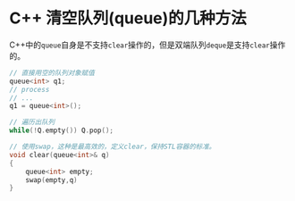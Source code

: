 # C++ 清空队列(queue)的几种方法

C++中的`queue`自身是不支持`clear`操作的，但是双端队列`deque`是支持`clear`操作的。

```cpp
// 直接用空的队列对象赋值
queue<int> q1;
// process
// ...
q1 = queue<int>();

```

```cpp
// 遍历出队列
while(!Q.empty()) Q.pop();

```

```cpp
// 使用swap，这种是最高效的，定义clear，保持STL容器的标准。
void clear(queue<int>& q)
{
    queue<int> empty;
    swap(empty,q)
}
```